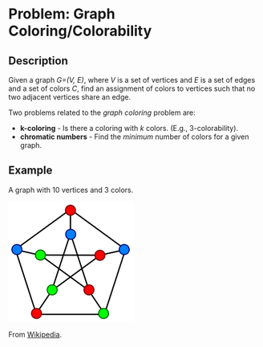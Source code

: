 # Problem: Graph Coloring/Colorability

## Description

Given a graph *G=(V, E)*, where *V* is a set of vertices and *E* is a set of edges and a set of colors *C*, find an assignment of colors to vertices such that no two adjacent vertices share an edge.

Two problems related to the *graph coloring* problem are:
* **k-coloring** - Is there a coloring with *k* colors. (E.g., 3-colorability).
* **chromatic numbers** - Find the *minimum* number of colors for a given graph.

## Example
A graph with 10 vertices and 3 colors.

![3 Colors](images/Petersen_graph_3-coloring.svg.png)

From [Wikipedia](https://en.wikipedia.org/wiki/Graph_coloring).
